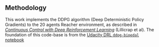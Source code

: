 ## Methodology

This work implements the DDPG algorithm (Deep Deterministic Policy Gradients) to the 20 agents Reacher environment, as described in [_Continuous Control with Deep Reinforcement Learning_][ddpg-paper] (Lillicrap et al). The foundation of this code-base is from the [Udacity DRL `ddpg-bipedal` notebook][ddpg-repo]

[ddpg-paper]: https://arxiv.org/pdf/1509.02971.pdf
[ddpg-repo]: https://github.com/udacity/deep-reinforcement-learning/blob/master/ddpg-bipedal/DDPG.ipynb


